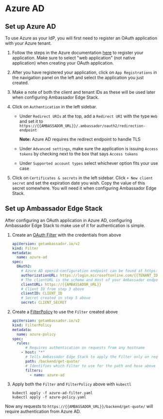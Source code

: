 # Azure AD

## Set up Azure AD

To use Azure as your IdP, you will first need to register an OAuth application with your Azure tenant.

1. Follow the steps in the Azure documentation [here](https://docs.microsoft.com/en-us/azure/active-directory/develop/v1-protocols-openid-connect-code#register-your-application-with-your-ad-tenant) to register your application. Make sure to select "web application" (not native application) when creating your OAuth application.

2. After you have registered your application, click on `App Registrations` in the navigation panel on the left and select the application you just created.

3. Make a note of both the client and tenant IDs as these will be used later when configuring Ambassador Edge Stack.

4. Click on `Authentication` in the left sidebar.

      - Under `Redirect URIs` at the top, add a `Redirect URI` with the type `Web` and set it to `https://{{AMBASSADOR_URL}}/.ambassador/oauth2/redirection-endpoint`
        
        **Note:** Azure AD requires the redirect endpoint to handle TLS
      - Under `Advanced settings`, make sure the application is issuing `Access tokens` by checking next to the box that says `Access tokens`
      - Under `Supported account types` select whichever option fits your use case

5. Click on `Certificates & secrets` in the left sidebar. Click `+ New client secret` and set the expiration date you wish. Copy the value of this secret somewhere. You will need it when configuring Ambassador Edge Stack.

## Set up Ambassador Edge Stack

After configuring an OAuth application in Azure AD, configuring Ambassador Edge Stack to make use of it for authentication is simple.

1. Create an [OAuth Filter](../../filter-reference#filter-type-oauth2) with the credentials from above

    ```yaml
    apiVersion: getambassador.io/v2
    kind: Filter
    metadata:
      name: azure-ad
    spec:
      OAuth2:
        # Azure AD openid-configuration endpoint can be found at https://login.microsoftonline.com/common/v2.0/.well-known/openid-configuration
        authorizationURL: https://login.microsoftonline.com/{{TENANT_ID}}/v2.0 
        # The clientURL is the scheme and Host of your Ambassador endpoint
        clientURL: https://{{AMBASSADOR_URL}}
        # Client ID from step 3 above
        clientID: CLIENT_ID
        # Secret created in step 5 above
        secret: CLIENT_SECRET
    ```

2. Create a [FilterPolicy](../../filter-reference#filterpolicy-definition) to use the `Filter` created above

    ```yaml
    apiVersion: getambassador.io/v2
    kind: FilterPolicy
    metadata:
      name: azure-policy
    spec:
      rules:
          # Requires authentication on requests from any hostname
        - host: "*"
          # Tells Ambassador Edge Stack to apply the Filter only on request to the quote /backend/get-quote/ endpoint 
          path: /backend/get-quote/
          # Identifies which Filter to use for the path and hose above
          filters:
            - name: azure-ad
    ```

3. Apply both the `Filter` and `FilterPolicy` above with `kubectl`

    ```
    kubectl apply -f azure-ad-filter.yaml
    kubectl apply -f azure-policy.yaml
    ```

Now any requests to `https://{{AMBASSADOR_URL}}/backend/get-quote/` will require authentication from Azure AD.
